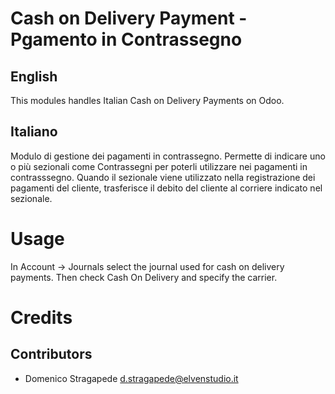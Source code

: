 Cash on Delivery Payment - Pgamento in Contrassegno
==========================================================================

English
-----
This modules handles Italian Cash on Delivery Payments on Odoo.
 
Italiano
-----
Modulo di gestione dei pagamenti in contrassegno. Permette di indicare uno o più sezionali come Contrassegni 
per poterli utilizzare nei pagamenti in contrasssegno. Quando il sezionale viene utilizzato nella registrazione 
dei pagamenti del cliente, trasferisce il debito del cliente al corriere indicato nel sezionale.

Usage
=====
In Account -> Journals select the journal used for cash on delivery payments. 
Then check Cash On Delivery and specify the carrier.

Credits
=======

Contributors
------------
* Domenico Stragapede <d.stragapede@elvenstudio.it>

